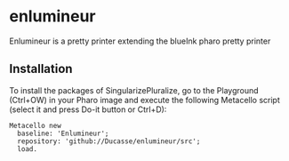 # enlumineur
Enlumineur is a pretty printer extending the blueInk pharo pretty printer

## Installation

To install the packages of SingularizePluralize, go to the Playground (Ctrl+OW) in your Pharo image and execute the following Metacello script (select it and press Do-it button or Ctrl+D):

```Smalltalk
Metacello new
  baseline: 'Enlumineur';
  repository: 'github://Ducasse/enlumineur/src';
  load.
```
